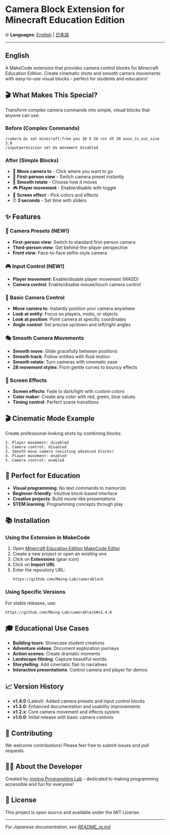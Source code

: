 # Camera Block Extension for Minecraft Education Edition

🌐 **Languages**: [English](#english) | [日本語](README_ja.md)

---

## English

A MakeCode extension that provides camera control blocks for Minecraft Education Edition. Create cinematic shots and smooth camera movements with easy-to-use visual blocks - perfect for students and educators!

## 🎬 What Makes This Special?

Transform complex camera commands into simple, visual blocks that anyone can use:

### Before (Complex Commands)
```
/camera @s set minecraft:free pos 10 5 20 rot 45 30 ease_in_out_sine 3.0
/inputpermission set @s movement disabled
```

### After (Simple Blocks)
- 📍 **Move camera to** - Click where you want to go
- 🎯 **First-person view** - Switch camera preset instantly
- 🔄 **Smooth rotate** - Choose how it moves
- 🎮 **Player movement** - Enable/disable with toggle
- 🌈 **Screen effect** - Pick colors and effects
- ⏰ **3 seconds** - Set time with sliders

## ✨ Features

### 🎯 Camera Presets (NEW!)
- **First-person view**: Switch to standard first-person camera
- **Third-person view**: Get behind-the-player perspective
- **Front view**: Face-to-face selfie-style camera

### 🎮 Input Control (NEW!)
- **Player movement**: Enable/disable player movement (WASD)
- **Camera control**: Enable/disable mouse/touch camera control

### 📍 Basic Camera Control
- **Move camera to**: Instantly position your camera anywhere
- **Look at entity**: Focus on players, mobs, or objects
- **Look at position**: Point camera at specific coordinates
- **Angle control**: Set precise up/down and left/right angles

### 🎭 Smooth Camera Movements
- **Smooth move**: Glide gracefully between positions
- **Smooth track**: Follow entities with fluid motion
- **Smooth rotate**: Turn cameras with cinematic ease
- **28 movement styles**: From gentle curves to bouncy effects

### 🎨 Screen Effects
- **Screen effects**: Fade to dark/light with custom colors
- **Color maker**: Create any color with red, green, blue values
- **Timing control**: Perfect scene transitions

## 🎬 Cinematic Mode Example

Create professional-looking shots by combining blocks:

```blocks
1. Player movement: disabled
2. Camera control: disabled  
3. Smooth move camera (existing advanced blocks)
4. Player movement: enabled
5. Camera control: enabled
```

## 🚀 Perfect for Education

- **Visual programming**: No text commands to memorize
- **Beginner-friendly**: Intuitive block-based interface
- **Creative projects**: Build movie-like presentations
- **STEM learning**: Programming concepts through play

## 📚 Installation

### Using the Extension in MakeCode

1. Open [Minecraft Education Edition MakeCode Editor](https://minecraft.makecode.com/)
2. Create a new project or open an existing one
3. Click on **Extensions** (gear icon)
4. Click on **Import URL**
5. Enter the repository URL:
   ```
   https://github.com/Mming-Lab/camerablock
   ```

### Using Specific Versions

For stable releases, use:
```
https://github.com/Mming-Lab/camerablock#v1.4.0
```

## 🎓 Educational Use Cases

- **Building tours**: Showcase student creations
- **Adventure videos**: Document exploration journeys  
- **Action scenes**: Create dramatic moments
- **Landscape filming**: Capture beautiful worlds
- **Storytelling**: Add cinematic flair to narratives
- **Interactive presentations**: Control camera and player for demos

## 📈 Version History

- **v1.4.0** (Latest): Added camera presets and input control blocks
- **v1.3.0**: Enhanced documentation and usability improvements
- **v1.2.x**: Core camera movement and effects system
- **v1.0.0**: Initial release with basic camera controls

## 🤝 Contributing

We welcome contributions! Please feel free to submit issues and pull requests.

## 👨‍💻 About the Developer

Created by [mming Programming Lab](https://mming-lab.github.io/) - dedicated to making programming accessible and fun for everyone!

## 📄 License

This project is open source and available under the MIT License.

---

*For Japanese documentation, see [README_ja.md](README_ja.md)*